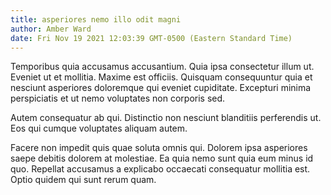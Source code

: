 ```yaml
---
title: asperiores nemo illo odit magni
author: Amber Ward
date: Fri Nov 19 2021 12:03:39 GMT-0500 (Eastern Standard Time)
---
```

Temporibus quia accusamus accusantium. Quia ipsa consectetur illum ut. Eveniet ut et mollitia. Maxime est officiis. Quisquam consequuntur quia et nesciunt asperiores doloremque qui eveniet cupiditate. Excepturi minima perspiciatis et ut nemo voluptates non corporis sed.

 Autem consequatur ab qui. Distinctio non nesciunt blanditiis perferendis ut. Eos qui cumque voluptates aliquam autem.

 Facere non impedit quis quae soluta omnis qui. Dolorem ipsa asperiores saepe debitis dolorem at molestiae. Ea quia nemo sunt quia eum minus id quo. Repellat accusamus a explicabo occaecati consequatur mollitia est. Optio quidem qui sunt rerum quam.